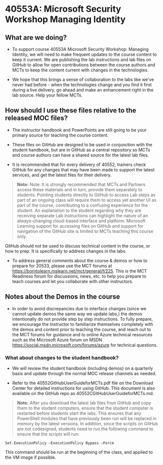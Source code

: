 # 40553A: Microsoft Security Workshop Managing Identity

## What are we doing?

- To support course 40553A Microsoft Security Workshop: Managing Identity, we will need to make frequent updates to the course content to keep it current. We are publishing the lab instructions and lab files on GitHub to allow for open contributions between the course authors and MCTs to keep the content current with changes in the technologies.

- We hope that this brings a sense of collaboration to the labs like we've never had before - when the technologies change and you find it first during a live delivery, go ahead and make an enhancement right in the lab source. Help your fellow MCTs.

## How should I use these files relative to the released MOC files?

- The instructor handbook and PowerPoints are still going to be your primary source for teaching the course content.

- These files on GitHub are designed to be used in conjunction with the student handbook, but are in GitHub as a central repository so MCTs and course authors can have a shared source for the latest lab files.

- It is recommended that for every delivery of 40552, trainers check GitHub for any changes that may have been made to support the latest services, and get the latest files for their delivery.

> **Note:** Note: It is strongly recommended that MCTs and Partners access these materials and in turn, provide them separately to students.  Pointing students directly to GitHub to access Lab steps as part of an ongoing class will require them to access yet another UI as part of the course, contributing to a confusing experience for the student. An explanation to the student regarding why they are receiving separate Lab instructions can highlight the nature of an always-changing cloud-based interface and platform. Microsoft Learning support for accessing files on GitHub and support for navigation of the GitHub site is limited to MCTs teaching this course only.

GitHub should not be used to discuss technical content in the course, or how to prep. It is specifically to address changes in the labs.

- To address general comments about the course & demos or how to prepare for 20533, please use the MCT forums at https://borntolearn.mslearn.net/mct/general/f/225. This is the MCT Readiness forum for discussions, news, etc. to help you prepare to teach courses and let you collaborate with other instructors.

## Notes about the Demos in the course

- In order to avoid discrepancies due to interface changes (since we cannot update demos the same way we update labs,) the demos intentionally do not provide step by step instructions. To fully prepare, we encourage the Instructor to familiarize themselves completely with the demos and content prior to teaching the course, and reach out to the MCT forums for guidance and to online Azure technical resources such as the Microsoft Azure forum on MSDN https://social.msdn.microsoft.com/forums/azure for technical questions.

### What about changes to the student handbook?

- We will review the student handbook (including demos) on a quarterly basis and update through the normal MOC release channels as needed.

- Refer to the 40552GitHubUserGuideforMCTs.pdf file on the Download Center for detailed instructions for using GitHub. This document is also available on the GitHub repo as 40552CGitHubUserGuideforMCTs.md.  

> **Note:** After you download the latest lab files from GitHub and copy them to the student computers, ensure that the student computer is restarted before students start the labs. This ensures that any PowerShell modules that have previously been run will be replaced in memory by the latest versions. In addition, since the scripts on GitHub are not codesigned, students need to run the following command to ensure that the scripts will run: 

    Set-ExecutionPolicy –ExecutionPolicy Bypass –Force 

This command should be run at the beginning of the class, and applied to the VM image if possible.
